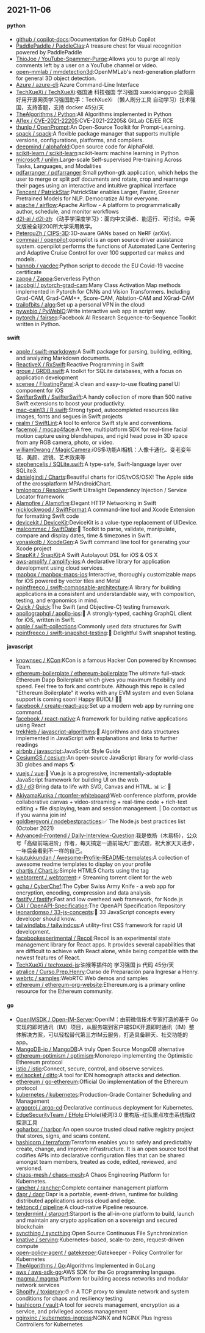 ## 2021-11-06

#### python
* [github / copilot-docs](https://github.com/github/copilot-docs):Documentation for GitHub Copilot
* [PaddlePaddle / PaddleClas](https://github.com/PaddlePaddle/PaddleClas):A treasure chest for visual recognition powered by PaddlePaddle
* [ThioJoe / YouTube-Spammer-Purge](https://github.com/ThioJoe/YouTube-Spammer-Purge):Allows you to purge all reply comments left by a user on a YouTube channel or video.
* [open-mmlab / mmdetection3d](https://github.com/open-mmlab/mmdetection3d):OpenMMLab's next-generation platform for general 3D object detection.
* [Azure / azure-cli](https://github.com/Azure/azure-cli):Azure Command-Line Interface
* [TechXueXi / TechXueXi](https://github.com/TechXueXi/TechXueXi):强国通 科技强国 学习强国 xuexiqiangguo 全网最好用开源网页学习强国助手：TechXueXi （懒人刷分工具 自动学习）技术强国，支持答题，支持 docker 45分/天
* [TheAlgorithms / Python](https://github.com/TheAlgorithms/Python):All Algorithms implemented in Python
* [Al1ex / CVE-2021-22205](https://github.com/Al1ex/CVE-2021-22205):CVE-2021-22205& GitLab CE/EE RCE
* [thunlp / OpenPrompt](https://github.com/thunlp/OpenPrompt):An Open-Source Toolkit for Prompt-Learning.
* [spack / spack](https://github.com/spack/spack):A flexible package manager that supports multiple versions, configurations, platforms, and compilers.
* [deepmind / alphafold](https://github.com/deepmind/alphafold):Open source code for AlphaFold.
* [scikit-learn / scikit-learn](https://github.com/scikit-learn/scikit-learn):scikit-learn: machine learning in Python
* [microsoft / unilm](https://github.com/microsoft/unilm):Large-scale Self-supervised Pre-training Across Tasks, Languages, and Modalities
* [pdfarranger / pdfarranger](https://github.com/pdfarranger/pdfarranger):Small python-gtk application, which helps the user to merge or split pdf documents and rotate, crop and rearrange their pages using an interactive and intuitive graphical interface
* [Tencent / PatrickStar](https://github.com/Tencent/PatrickStar):PatrickStar enables Larger, Faster, Greener Pretrained Models for NLP. Democratize AI for everyone.
* [apache / airflow](https://github.com/apache/airflow):Apache Airflow - A platform to programmatically author, schedule, and monitor workflows
* [d2l-ai / d2l-zh](https://github.com/d2l-ai/d2l-zh):《动手学深度学习》：面向中文读者、能运行、可讨论。中英文版被全球200所大学采用教学。
* [PeterouZh / CIPS-3D](https://github.com/PeterouZh/CIPS-3D):3D-aware GANs based on NeRF (arXiv).
* [commaai / openpilot](https://github.com/commaai/openpilot):openpilot is an open source driver assistance system. openpilot performs the functions of Automated Lane Centering and Adaptive Cruise Control for over 100 supported car makes and models.
* [hannob / vacdec](https://github.com/hannob/vacdec):Python script to decode the EU Covid-19 vaccine certificate
* [zappa / Zappa](https://github.com/zappa/Zappa):Serverless Python
* [jacobgil / pytorch-grad-cam](https://github.com/jacobgil/pytorch-grad-cam):Many Class Activation Map methods implemented in Pytorch for CNNs and Vision Transformers. Including Grad-CAM, Grad-CAM++, Score-CAM, Ablation-CAM and XGrad-CAM
* [trailofbits / algo](https://github.com/trailofbits/algo):Set up a personal VPN in the cloud
* [pywebio / PyWebIO](https://github.com/pywebio/PyWebIO):Write interactive web app in script way.
* [pytorch / fairseq](https://github.com/pytorch/fairseq):Facebook AI Research Sequence-to-Sequence Toolkit written in Python.

#### swift
* [apple / swift-markdown](https://github.com/apple/swift-markdown):A Swift package for parsing, building, editing, and analyzing Markdown documents.
* [ReactiveX / RxSwift](https://github.com/ReactiveX/RxSwift):Reactive Programming in Swift
* [groue / GRDB.swift](https://github.com/groue/GRDB.swift):A toolkit for SQLite databases, with a focus on application development
* [scenee / FloatingPanel](https://github.com/scenee/FloatingPanel):A clean and easy-to-use floating panel UI component for iOS
* [SwifterSwift / SwifterSwift](https://github.com/SwifterSwift/SwifterSwift):A handy collection of more than 500 native Swift extensions to boost your productivity.
* [mac-cain13 / R.swift](https://github.com/mac-cain13/R.swift):Strong typed, autocompleted resources like images, fonts and segues in Swift projects
* [realm / SwiftLint](https://github.com/realm/SwiftLint):A tool to enforce Swift style and conventions.
* [facemoji / mocap4face](https://github.com/facemoji/mocap4face):A free, multiplatform SDK for real-time facial motion capture using blendshapes, and rigid head pose in 3D space from any RGB camera, photo, or video.
* [william0wang / MagicCamera](https://github.com/william0wang/MagicCamera):iOS多功能AI相机：人像卡通化、变老变年轻、美颜、滤镜、艺术效果等
* [stephencelis / SQLite.swift](https://github.com/stephencelis/SQLite.swift):A type-safe, Swift-language layer over SQLite3.
* [danielgindi / Charts](https://github.com/danielgindi/Charts):Beautiful charts for iOS/tvOS/OSX! The Apple side of the crossplatform MPAndroidChart.
* [hmlongco / Resolver](https://github.com/hmlongco/Resolver):Swift Ultralight Dependency Injection / Service Locator framework
* [Alamofire / Alamofire](https://github.com/Alamofire/Alamofire):Elegant HTTP Networking in Swift
* [nicklockwood / SwiftFormat](https://github.com/nicklockwood/SwiftFormat):A command-line tool and Xcode Extension for formatting Swift code
* [devicekit / DeviceKit](https://github.com/devicekit/DeviceKit):DeviceKit is a value-type replacement of UIDevice.
* [malcommac / SwiftDate](https://github.com/malcommac/SwiftDate):🐔
Toolkit to parse, validate, manipulate, compare and display dates, time & timezones in Swift.
* [yonaskolb / XcodeGen](https://github.com/yonaskolb/XcodeGen):A Swift command line tool for generating your Xcode project
* [SnapKit / SnapKit](https://github.com/SnapKit/SnapKit):A Swift Autolayout DSL for iOS & OS X
* [aws-amplify / amplify-ios](https://github.com/aws-amplify/amplify-ios):A declarative library for application development using cloud services.
* [mapbox / mapbox-maps-ios](https://github.com/mapbox/mapbox-maps-ios):Interactive, thoroughly customizable maps for iOS powered by vector tiles and Metal
* [pointfreeco / swift-composable-architecture](https://github.com/pointfreeco/swift-composable-architecture):A library for building applications in a consistent and understandable way, with composition, testing, and ergonomics in mind.
* [Quick / Quick](https://github.com/Quick/Quick):The Swift (and Objective-C) testing framework.
* [apollographql / apollo-ios](https://github.com/apollographql/apollo-ios):📱
A strongly-typed, caching GraphQL client for iOS, written in Swift.
* [apple / swift-collections](https://github.com/apple/swift-collections):Commonly used data structures for Swift
* [pointfreeco / swift-snapshot-testing](https://github.com/pointfreeco/swift-snapshot-testing):📸
Delightful Swift snapshot testing.

#### javascript
* [knownsec / KCon](https://github.com/knownsec/KCon):KCon is a famous Hacker Con powered by Knownsec Team.
* [ethereum-boilerplate / ethereum-boilerplate](https://github.com/ethereum-boilerplate/ethereum-boilerplate):The ultimate full-stack Ethereum Dapp Boilerplate which gives you maximum flexibility and speed. Feel free to fork and contribute. Although this repo is called "Ethereum Boilerplate" it works with any EVM system and even Solana support is coming soon! Happy BUIDL!
👷‍♂️
* [facebook / create-react-app](https://github.com/facebook/create-react-app):Set up a modern web app by running one command.
* [facebook / react-native](https://github.com/facebook/react-native):A framework for building native applications using React
* [trekhleb / javascript-algorithms](https://github.com/trekhleb/javascript-algorithms):📝
Algorithms and data structures implemented in JavaScript with explanations and links to further readings
* [airbnb / javascript](https://github.com/airbnb/javascript):JavaScript Style Guide
* [CesiumGS / cesium](https://github.com/CesiumGS/cesium):An open-source JavaScript library for world-class 3D globes and maps
🌎
* [vuejs / vue](https://github.com/vuejs/vue):🖖
Vue.js is a progressive, incrementally-adoptable JavaScript framework for building UI on the web.
* [d3 / d3](https://github.com/d3/d3):Bring data to life with SVG, Canvas and HTML.
📊
📈
🎉
* [AkiyamaKunka / rtconfer-whiteboard](https://github.com/AkiyamaKunka/rtconfer-whiteboard):Web conference platform, provide collaborative canvas + video-streaming + real-time code + rich-text editing + file displaying, team and session management. | Do contact us if you wanna join in!
* [goldbergyoni / nodebestpractices](https://github.com/goldbergyoni/nodebestpractices):✅
The Node.js best practices list (October 2021)
* [Advanced-Frontend / Daily-Interview-Question](https://github.com/Advanced-Frontend/Daily-Interview-Question):我是依扬（木易杨），公众号「高级前端进阶」作者，每天搞定一道前端大厂面试题，祝大家天天进步，一年后会看到不一样的自己。
* [kautukkundan / Awesome-Profile-README-templates](https://github.com/kautukkundan/Awesome-Profile-README-templates):A collection of awesome readme templates to display on your profile
* [chartjs / Chart.js](https://github.com/chartjs/Chart.js):Simple HTML5 Charts using the <canvas> tag
* [webtorrent / webtorrent](https://github.com/webtorrent/webtorrent):⚡️
Streaming torrent client for the web
* [gchq / CyberChef](https://github.com/gchq/CyberChef):The Cyber Swiss Army Knife - a web app for encryption, encoding, compression and data analysis
* [fastify / fastify](https://github.com/fastify/fastify):Fast and low overhead web framework, for Node.js
* [OAI / OpenAPI-Specification](https://github.com/OAI/OpenAPI-Specification):The OpenAPI Specification Repository
* [leonardomso / 33-js-concepts](https://github.com/leonardomso/33-js-concepts):📜
33 JavaScript concepts every developer should know.
* [tailwindlabs / tailwindcss](https://github.com/tailwindlabs/tailwindcss):A utility-first CSS framework for rapid UI development.
* [facebookexperimental / Recoil](https://github.com/facebookexperimental/Recoil):Recoil is an experimental state management library for React apps. It provides several capabilities that are difficult to achieve with React alone, while being compatible with the newest features of React.
* [TechXueXi / techxuexi-js](https://github.com/TechXueXi/techxuexi-js):油猴等插件的 学习强国 js 代码 45分/天
* [atralice / Curso.Prep.Henry](https://github.com/atralice/Curso.Prep.Henry):Curso de Preparación para Ingresar a Henry.
* [webrtc / samples](https://github.com/webrtc/samples):WebRTC Web demos and samples
* [ethereum / ethereum-org-website](https://github.com/ethereum/ethereum-org-website):Ethereum.org is a primary online resource for the Ethereum community.

#### go
* [OpenIMSDK / Open-IM-Server](https://github.com/OpenIMSDK/Open-IM-Server):OpenIM：由前微信技术专家打造的基于 Go 实现的即时通讯（IM）项目，从服务端到客户端SDK开源即时通讯（IM）整体解决方案，可以轻松替代第三方IM云服务，打造具备聊天、社交功能的app。
* [MangoDB-io / MangoDB](https://github.com/MangoDB-io/MangoDB):A truly Open Source MongoDB alternative
* [ethereum-optimism / optimism](https://github.com/ethereum-optimism/optimism):Monorepo implementing the Optimistic Ethereum protocol
* [istio / istio](https://github.com/istio/istio):Connect, secure, control, and observe services.
* [evilsocket / ditto](https://github.com/evilsocket/ditto):A tool for IDN homograph attacks and detection.
* [ethereum / go-ethereum](https://github.com/ethereum/go-ethereum):Official Go implementation of the Ethereum protocol
* [kubernetes / kubernetes](https://github.com/kubernetes/kubernetes):Production-Grade Container Scheduling and Management
* [argoproj / argo-cd](https://github.com/argoproj/argo-cd):Declarative continuous deployment for Kubernetes.
* [EdgeSecurityTeam / EHole](https://github.com/EdgeSecurityTeam/EHole):EHole(棱洞)3.0 重构版-红队重点攻击系统指纹探测工具
* [goharbor / harbor](https://github.com/goharbor/harbor):An open source trusted cloud native registry project that stores, signs, and scans content.
* [hashicorp / terraform](https://github.com/hashicorp/terraform):Terraform enables you to safely and predictably create, change, and improve infrastructure. It is an open source tool that codifies APIs into declarative configuration files that can be shared amongst team members, treated as code, edited, reviewed, and versioned.
* [chaos-mesh / chaos-mesh](https://github.com/chaos-mesh/chaos-mesh):A Chaos Engineering Platform for Kubernetes.
* [rancher / rancher](https://github.com/rancher/rancher):Complete container management platform
* [dapr / dapr](https://github.com/dapr/dapr):Dapr is a portable, event-driven, runtime for building distributed applications across cloud and edge.
* [tektoncd / pipeline](https://github.com/tektoncd/pipeline):A cloud-native Pipeline resource.
* [tendermint / starport](https://github.com/tendermint/starport):Starport is the all-in-one platform to build, launch and maintain any crypto application on a sovereign and secured blockchain
* [syncthing / syncthing](https://github.com/syncthing/syncthing):Open Source Continuous File Synchronization
* [knative / serving](https://github.com/knative/serving):Kubernetes-based, scale-to-zero, request-driven compute
* [open-policy-agent / gatekeeper](https://github.com/open-policy-agent/gatekeeper):Gatekeeper - Policy Controller for Kubernetes
* [TheAlgorithms / Go](https://github.com/TheAlgorithms/Go):Algorithms Implemented in GoLang
* [aws / aws-sdk-go](https://github.com/aws/aws-sdk-go):AWS SDK for the Go programming language.
* [magma / magma](https://github.com/magma/magma):Platform for building access networks and modular network services
* [Shopify / toxiproxy](https://github.com/Shopify/toxiproxy):⏰
🔥
A TCP proxy to simulate network and system conditions for chaos and resiliency testing
* [hashicorp / vault](https://github.com/hashicorp/vault):A tool for secrets management, encryption as a service, and privileged access management
* [nginxinc / kubernetes-ingress](https://github.com/nginxinc/kubernetes-ingress):NGINX and NGINX Plus Ingress Controllers for Kubernetes
